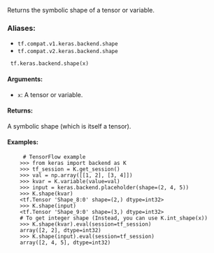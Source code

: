 
Returns the symbolic shape of a tensor or variable.
### Aliases:
- `tf.compat.v1.keras.backend.shape`
- `tf.compat.v2.keras.backend.shape`

```
 tf.keras.backend.shape(x)
```
#### Arguments:
- `x`: A tensor or variable.
#### Returns:

A symbolic shape (which is itself a tensor).
#### Examples:

```
     # TensorFlow example
    >>> from keras import backend as K
    >>> tf_session = K.get_session()
    >>> val = np.array([[1, 2], [3, 4]])
    >>> kvar = K.variable(value=val)
    >>> input = keras.backend.placeholder(shape=(2, 4, 5))
    >>> K.shape(kvar)
    <tf.Tensor 'Shape_8:0' shape=(2,) dtype=int32>
    >>> K.shape(input)
    <tf.Tensor 'Shape_9:0' shape=(3,) dtype=int32>
    # To get integer shape (Instead, you can use K.int_shape(x))
    >>> K.shape(kvar).eval(session=tf_session)
    array([2, 2], dtype=int32)
    >>> K.shape(input).eval(session=tf_session)
    array([2, 4, 5], dtype=int32)
```
